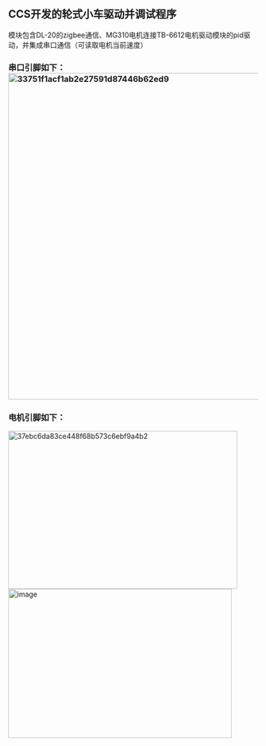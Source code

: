  ## CCS开发的轮式小车驱动并调试程序
模块包含DL-20的zigbee通信、MG310电机连接TB-6612电机驱动模块的pid驱动，并集成串口通信（可读取电机当前速度）
### 串口引脚如下：<img width="1133" height="657" alt="33751f1acf1ab2e27591d87446b62ed9" src="https://github.com/user-attachments/assets/2ef6e8ed-9873-47d2-bac7-7e74abf17a57" />
### 电机引脚如下：
<img width="461" height="318" alt="37ebc6da83ce448f68b573c6ebf9a4b2" src="https://github.com/user-attachments/assets/18380a41-3391-42b3-b41b-5483e099733c" /><img width="450" height="300" alt="image" src="https://github.com/user-attachments/assets/c7d014ef-9a23-4d91-9e16-362b51c79e33" />



